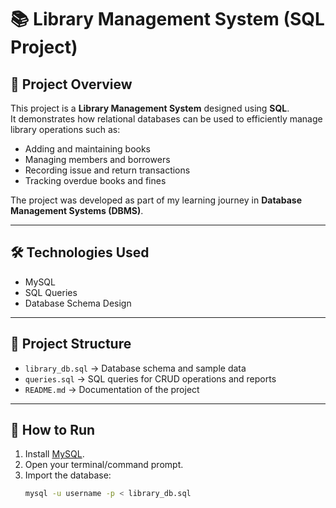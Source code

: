# 📚 Library Management System (SQL Project)

## 📖 Project Overview
This project is a **Library Management System** designed using **SQL**.  
It demonstrates how relational databases can be used to efficiently manage library operations such as:
- Adding and maintaining books
- Managing members and borrowers
- Recording issue and return transactions
- Tracking overdue books and fines

The project was developed as part of my learning journey in **Database Management Systems (DBMS)**.

---

## 🛠️ Technologies Used
- MySQL
- SQL Queries
- Database Schema Design

---

## 📂 Project Structure
- `library_db.sql` → Database schema and sample data  
- `queries.sql` → SQL queries for CRUD operations and reports  
- `README.md` → Documentation of the project  

---

## 🚀 How to Run
1. Install [MySQL](https://dev.mysql.com/downloads/).
2. Open your terminal/command prompt.
3. Import the database:
   ```bash
   mysql -u username -p < library_db.sql
